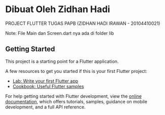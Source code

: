 # Dibuat Oleh Zidhan Hadi

PROJECT FLUTTER TUGAS PAPB (ZIDHAN HADI IRAWAN - 20104410021)

Note: File Main dan Screen.dart nya ada di folder lib

## Getting Started

This project is a starting point for a Flutter application.

A few resources to get you started if this is your first Flutter project:

- [Lab: Write your first Flutter app](https://docs.flutter.dev/get-started/codelab)
- [Cookbook: Useful Flutter samples](https://docs.flutter.dev/cookbook)

For help getting started with Flutter development, view the
[online documentation](https://docs.flutter.dev/), which offers tutorials,
samples, guidance on mobile development, and a full API reference.
